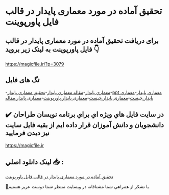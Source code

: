# تحقیق آماده در مورد معماری پایدار در قالب فایل پاورپوینت

## برای دریافت تحقیق آماده در مورد معماری پایدار در قالب فایل پاورپوینت به لینک زیر بروید 👇

https://magicfile.ir/?p=3079

## تگ های فایل

-[معماري پايدار](https://magicfile.ir/product/%d8%aa%d8%ad%d9%82%d9%8a%d9%82-%d8%af%d8%b1-%d9%85%d9%88%d8%b1%d8%af-%d9%85%d8%b9%d9%85%d8%a7%d8%b1%d9%8a-%d9%be%d8%a7%d9%8a%d8%af%d8%a7%d8%b1-%d8%af%d8%b1-%d9%82%d8%a7%d9%84%d8%a8-%d9%81%d8%a7%d9%8a%d9%84-%d9%be%d8%a7%d9%88%d8%b1%d9%be%d9%88%d9%8a%d9%86%d8%aa/)-[مقاله معماري پايدار](https://magicfile.ir/product/%d8%aa%d8%ad%d9%82%d9%8a%d9%82-%d8%af%d8%b1-%d9%85%d9%88%d8%b1%d8%af-%d9%85%d8%b9%d9%85%d8%a7%d8%b1%d9%8a-%d9%be%d8%a7%d9%8a%d8%af%d8%a7%d8%b1-%d8%af%d8%b1-%d9%82%d8%a7%d9%84%d8%a8-%d9%81%d8%a7%d9%8a%d9%84-%d9%be%d8%a7%d9%88%d8%b1%d9%be%d9%88%d9%8a%d9%86%d8%aa/)-[تحقیق معماري پايدار](https://magicfile.ir/product/%d8%aa%d8%ad%d9%82%d9%8a%d9%82-%d8%af%d8%b1-%d9%85%d9%88%d8%b1%d8%af-%d9%85%d8%b9%d9%85%d8%a7%d8%b1%d9%8a-%d9%be%d8%a7%d9%8a%d8%af%d8%a7%d8%b1-%d8%af%d8%b1-%d9%82%d8%a7%d9%84%d8%a8-%d9%81%d8%a7%d9%8a%d9%84-%d9%be%d8%a7%d9%88%d8%b1%d9%be%d9%88%d9%8a%d9%86%d8%aa/)-[ppt معماري پايدار](https://magicfile.ir/product/%d8%aa%d8%ad%d9%82%d9%8a%d9%82-%d8%af%d8%b1-%d9%85%d9%88%d8%b1%d8%af-%d9%85%d8%b9%d9%85%d8%a7%d8%b1%d9%8a-%d9%be%d8%a7%d9%8a%d8%af%d8%a7%d8%b1-%d8%af%d8%b1-%d9%82%d8%a7%d9%84%d8%a8-%d9%81%d8%a7%d9%8a%d9%84-%d9%be%d8%a7%d9%88%d8%b1%d9%be%d9%88%d9%8a%d9%86%d8%aa/)-[معماري پايدار چيست](https://magicfile.ir/product/%d8%aa%d8%ad%d9%82%d9%8a%d9%82-%d8%af%d8%b1-%d9%85%d9%88%d8%b1%d8%af-%d9%85%d8%b9%d9%85%d8%a7%d8%b1%d9%8a-%d9%be%d8%a7%d9%8a%d8%af%d8%a7%d8%b1-%d8%af%d8%b1-%d9%82%d8%a7%d9%84%d8%a8-%d9%81%d8%a7%d9%8a%d9%84-%d9%be%d8%a7%d9%88%d8%b1%d9%be%d9%88%d9%8a%d9%86%d8%aa/)-[معماری پایدار چیست](https://magicfile.ir/product/%d8%aa%d8%ad%d9%82%d9%8a%d9%82-%d8%af%d8%b1-%d9%85%d9%88%d8%b1%d8%af-%d9%85%d8%b9%d9%85%d8%a7%d8%b1%d9%8a-%d9%be%d8%a7%d9%8a%d8%af%d8%a7%d8%b1-%d8%af%d8%b1-%d9%82%d8%a7%d9%84%d8%a8-%d9%81%d8%a7%d9%8a%d9%84-%d9%be%d8%a7%d9%88%d8%b1%d9%be%d9%88%d9%8a%d9%86%d8%aa/)-[معماری پایدار پاورپوینت](https://magicfile.ir/product/%d8%aa%d8%ad%d9%82%d9%8a%d9%82-%d8%af%d8%b1-%d9%85%d9%88%d8%b1%d8%af-%d9%85%d8%b9%d9%85%d8%a7%d8%b1%d9%8a-%d9%be%d8%a7%d9%8a%d8%af%d8%a7%d8%b1-%d8%af%d8%b1-%d9%82%d8%a7%d9%84%d8%a8-%d9%81%d8%a7%d9%8a%d9%84-%d9%be%d8%a7%d9%88%d8%b1%d9%be%d9%88%d9%8a%d9%86%d8%aa/)-[معماری پایدار مقاله](https://magicfile.ir/product/%d8%aa%d8%ad%d9%82%d9%8a%d9%82-%d8%af%d8%b1-%d9%85%d9%88%d8%b1%d8%af-%d9%85%d8%b9%d9%85%d8%a7%d8%b1%d9%8a-%d9%be%d8%a7%d9%8a%d8%af%d8%a7%d8%b1-%d8%af%d8%b1-%d9%82%d8%a7%d9%84%d8%a8-%d9%81%d8%a7%d9%8a%d9%84-%d9%be%d8%a7%d9%88%d8%b1%d9%be%d9%88%d9%8a%d9%86%d8%aa/)

## ✔️ در سايت فايل هاي ويژه اي براي برنامه نويسان طراحان دانشجويان و دانش آموزان قرار داده ايم از بقيه فايل سايت نيز ديدن فرماييد

https://magicfile.ir


## لينک دانلود اصلي 📥 :

[تحقیق آماده در مورد معماری پایدار در قالب فایل پاورپوینت](https://magicfile.ir/product/%d8%aa%d8%ad%d9%82%d9%8a%d9%82-%d8%af%d8%b1-%d9%85%d9%88%d8%b1%d8%af-%d9%85%d8%b9%d9%85%d8%a7%d8%b1%d9%8a-%d9%be%d8%a7%d9%8a%d8%af%d8%a7%d8%b1-%d8%af%d8%b1-%d9%82%d8%a7%d9%84%d8%a8-%d9%81%d8%a7%d9%8a%d9%84-%d9%be%d8%a7%d9%88%d8%b1%d9%be%d9%88%d9%8a%d9%86%d8%aa/) 


🙏با تشکر از همراهي شما مشتاقانه در وبسایت منتظر شما دوست عزیز هستیم

